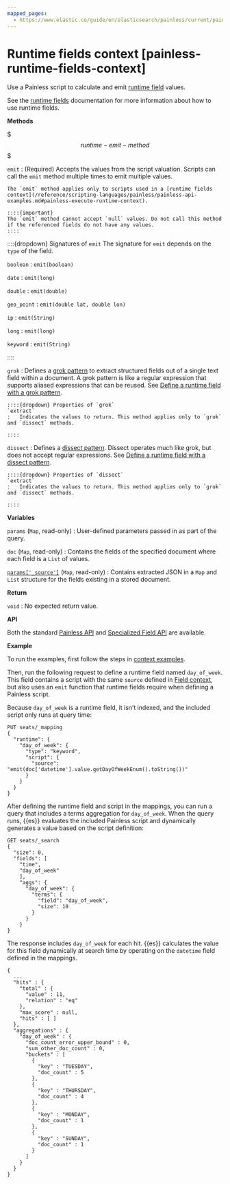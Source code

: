 ```yaml
---
mapped_pages:
  - https://www.elastic.co/guide/en/elasticsearch/painless/current/painless-runtime-fields-context.html
---
```


# Runtime fields context [painless-runtime-fields-context]

Use a Painless script to calculate and emit [runtime field](/reference/scripting-languages/painless/use-painless-scripts-in-runtime-fields.md) values.

See the [runtime fields](docs-content://manage-data/data-store/mapping/runtime-fields.md) documentation for more information about how to use runtime fields.

**Methods**

$$$runtime-emit-method$$$

`emit`
:   (Required) Accepts the values from the script valuation. Scripts can call the `emit` method multiple times to emit multiple values.

    The `emit` method applies only to scripts used in a [runtime fields context](/reference/scripting-languages/painless/painless-api-examples.md#painless-execute-runtime-context).

    ::::{important}
    The `emit` method cannot accept `null` values. Do not call this method if the referenced fields do not have any values.
    ::::


  ::::{dropdown} Signatures of `emit`
  The signature for `emit` depends on the `type` of the field.

  `boolean`
  :   `emit(boolean)`

  `date`
  :   `emit(long)`

  `double`
  :   `emit(double)`

  `geo_point`
  :   `emit(double lat, double lon)`

  `ip`
  :   `emit(String)`

  `long`
  :   `emit(long)`

  `keyword`
  :   `emit(String)`

  ::::


`grok`
:   Defines a [grok pattern](/reference/enrich-processor/grok-processor.md) to extract structured fields out of a single text field within a document. A grok pattern is like a regular expression that supports aliased expressions that can be reused. See [Define a runtime field with a grok pattern](docs-content://manage-data/data-store/mapping/explore-data-with-runtime-fields.md#runtime-examples-grok).

    ::::{dropdown} Properties of `grok`
    `extract`
    :   Indicates the values to return. This method applies only to `grok` and `dissect` methods.

    ::::


`dissect`
:   Defines a [dissect pattern](/reference/enrich-processor/dissect-processor.md). Dissect operates much like grok, but does not accept regular expressions. See [Define a runtime field with a dissect pattern](docs-content://manage-data/data-store/mapping/explore-data-with-runtime-fields.md#runtime-examples-dissect).

    ::::{dropdown} Properties of `dissect`
    `extract`
    :   Indicates the values to return. This method applies only to `grok` and `dissect` methods.

    ::::


**Variables**

`params` (`Map`, read-only)
:   User-defined parameters passed in as part of the query.

`doc` (`Map`, read-only)
:   Contains the fields of the specified document where each field is a `List` of values.

[`params['_source']`](/reference/elasticsearch/mapping-reference/mapping-source-field.md) (`Map`, read-only)
:   Contains extracted JSON in a `Map` and `List` structure for the fields existing in a stored document.

**Return**

`void`
:   No expected return value.

**API**

Both the standard [Painless API](https://www.elastic.co/guide/en/elasticsearch/painless/current/painless-api-reference-shared.html) and [Specialized Field API](https://www.elastic.co/guide/en/elasticsearch/painless/current/painless-api-reference-field.html) are available.

**Example**

To run the examples, first follow the steps in [context examples](/reference/scripting-languages/painless/painless-context-examples.md).

Then, run the following request to define a runtime field named `day_of_week`. This field contains a script with the same `source` defined in [Field context](/reference/scripting-languages/painless/painless-field-context.md), but also uses an `emit` function that runtime fields require when defining a Painless script.

Because `day_of_week` is a runtime field, it isn’t indexed, and the included script only runs at query time:

```console
PUT seats/_mapping
{
  "runtime": {
    "day_of_week": {
      "type": "keyword",
      "script": {
        "source": "emit(doc['datetime'].value.getDayOfWeekEnum().toString())"
      }
    }
  }
}
```

After defining the runtime field and script in the mappings, you can run a query that includes a terms aggregation for `day_of_week`. When the query runs, {{es}} evaluates the included Painless script and dynamically generates a value based on the script definition:

```console
GET seats/_search
{
  "size": 0,
  "fields": [
    "time",
    "day_of_week"
    ],
    "aggs": {
      "day_of_week": {
        "terms": {
          "field": "day_of_week",
          "size": 10
        }
      }
    }
}
```

The response includes `day_of_week` for each hit. {{es}} calculates the value for this field dynamically at search time by operating on the `datetime` field defined in the mappings.

```console-result
{
  ...
  "hits" : {
    "total" : {
      "value" : 11,
      "relation" : "eq"
    },
    "max_score" : null,
    "hits" : [ ]
  },
  "aggregations" : {
    "day_of_week" : {
      "doc_count_error_upper_bound" : 0,
      "sum_other_doc_count" : 0,
      "buckets" : [
        {
          "key" : "TUESDAY",
          "doc_count" : 5
        },
        {
          "key" : "THURSDAY",
          "doc_count" : 4
        },
        {
          "key" : "MONDAY",
          "doc_count" : 1
        },
        {
          "key" : "SUNDAY",
          "doc_count" : 1
        }
      ]
    }
  }
}
```

